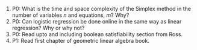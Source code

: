 1. P0: What is the time and space complexity of the Simplex method in the number of variables $n$ and equations, $m$? Why?
2. P0: Can logistic regression be done online in the same way as linear regression? Why or why not?
3. P0: Read upto and including boolean satisfiability section from Ross.
4. P1: Read first chapter of geometric linear algebra book.